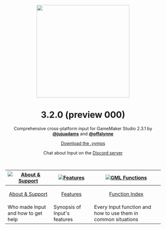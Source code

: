 <p align="center"><img src="https://raw.githubusercontent.com/JujuAdams/input/master/LOGO_small.png" style="display:block; margin:auto; width:300px"></p>
<h1 align="center">3.2.0 (preview 000)</h1>

<p align="center">Comprehensive cross-platform input for GameMaker Studio 2.3.1 by <a href="http://www.jujuadams.com/"><b>@jujuadams</b></a> and <a href="https://twitter.com/offalynne"><b>@offalynne</b></p>

<p align="center"><a href="https://github.com/JujuAdams/input/releases/tag/3.2.0pre000">Download the .yymps</a></p>
<p align="center">Chat about Input on the <a href="https://discord.gg/8krYCqr">Discord server</a></p>

&nbsp;

|[![About & Support](https://raw.githubusercontent.com/wiki/JujuAdams/scribble/images/faq.png)](https://github.com/JujuAdams/input/wiki/About-&-Support)|[![Features](https://raw.githubusercontent.com/wiki/JujuAdams/scribble/images/features.png)](https://github.com/JujuAdams/input/wiki/Features)|[![GML Functions](https://raw.githubusercontent.com/wiki/JujuAdams/scribble/images/code.png)](https://github.com/JujuAdams/input/wiki/Function-Index)|
|----------------------|----------------------|----------------------|
|<p align="center">[About & Support](https://github.com/JujuAdams/input/wiki/About-&-Support)</p>|<p align="center">[Features](https://github.com/JujuAdams/input/wiki/Features)</p>|<p align="center">[Function Index](https://github.com/JujuAdams/input/wiki/Function-Index)</p>|
|Who made Input and how to get help| Synopsis of Input's features | Every Input function and how to use them in common situations |

